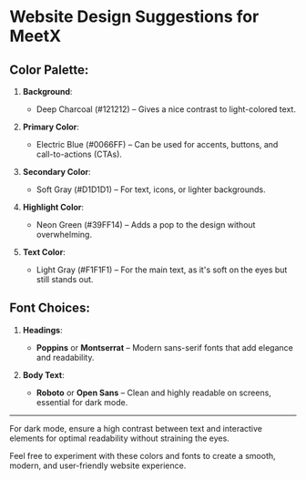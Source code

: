 # Website Design Suggestions for MeetX

## Color Palette:

1. **Background**: 
   - Deep Charcoal (#121212) – Gives a nice contrast to light-colored text.

2. **Primary Color**: 
   - Electric Blue (#0066FF) – Can be used for accents, buttons, and call-to-actions (CTAs).

3. **Secondary Color**: 
   - Soft Gray (#D1D1D1) – For text, icons, or lighter backgrounds.

4. **Highlight Color**: 
   - Neon Green (#39FF14) – Adds a pop to the design without overwhelming.

5. **Text Color**: 
   - Light Gray (#F1F1F1) – For the main text, as it's soft on the eyes but still stands out.

## Font Choices:

1. **Headings**: 
   - **Poppins** or **Montserrat** – Modern sans-serif fonts that add elegance and readability.

2. **Body Text**: 
   - **Roboto** or **Open Sans** – Clean and highly readable on screens, essential for dark mode.

---

For dark mode, ensure a high contrast between text and interactive elements for optimal readability without straining the eyes.

Feel free to experiment with these colors and fonts to create a smooth, modern, and user-friendly website experience.
